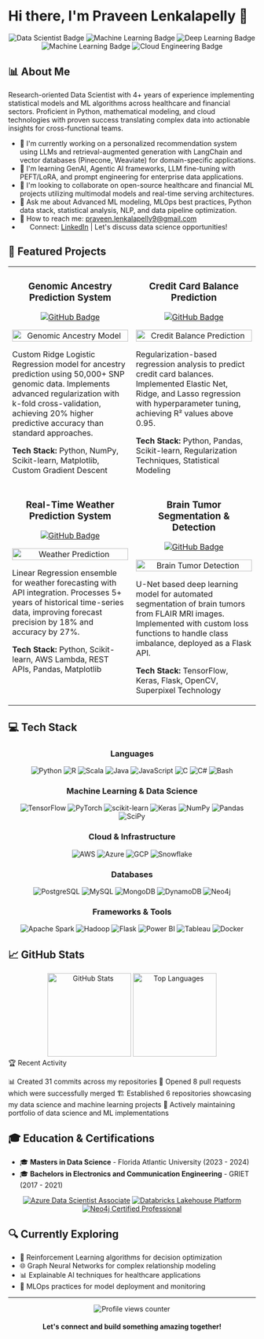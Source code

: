 # Hi there, I'm Praveen Lenkalapelly 👋

<div align="center">
  <img src="https://img.shields.io/badge/-Data%20Scientist-2978B5?style=for-the-badge" alt="Data Scientist Badge"/>
  <img src="https://img.shields.io/badge/-Data%20Engineer-C45427?style=for-the-badge" alt="Machine Learning Badge"/>
  <img src="https://img.shields.io/badge/-AI%20Engineer-6F42C1?style=for-the-badge" alt="Deep Learning Badge"/>
  <img src="https://img.shields.io/badge/-Machine%20Learning%20Engineer-16A085?style=for-the-badge" alt="Machine Learning Badge"/>
  <img src="https://img.shields.io/badge/-Cloud%20Engineer-607D8B?style=for-the-badge" alt="Cloud Engineering Badge"/>
</div>

## 📊 About Me

Research-oriented Data Scientist with 4+ years of experience implementing statistical models and ML algorithms across healthcare and financial sectors. Proficient in Python, mathematical modeling, and cloud technologies with proven success translating complex data into actionable insights for cross-functional teams.

- 🔭 I'm currently working on a personalized recommendation system using LLMs and retrieval-augmented generation with LangChain and vector databases (Pinecone, Weaviate) for domain-specific applications.
- 🌱 I'm learning GenAI, Agentic AI frameworks, LLM fine-tuning with PEFT/LoRA, and prompt engineering for enterprise data applications.
- 👯 I'm looking to collaborate on open-source healthcare and financial ML projects utilizing multimodal models and real-time serving architectures.
- 💬 Ask me about Advanced ML modeling, MLOps best practices, Python data stack, statistical analysis, NLP, and data pipeline optimization.
- 📩 How to reach me: [praveen.lenkalapelly9@gmail.com](mailto:praveen.lenkalapelly9@gmail.com)
- <img src="https://upload.wikimedia.org/wikipedia/commons/c/ca/LinkedIn_logo_initials.png" width="16" height="16" style="vertical-align: text-bottom;"> Connect: [LinkedIn](https://www.linkedin.com/in/praveen-lenkalapelly/) | Let's discuss data science opportunities!
  
## 🚀 Featured Projects

<table>
  <tr>
    <td width="50%" valign="top">
      <h3 align="center">Genomic Ancestry Prediction System</h3>
      <div align="center">
        <a href="https://github.com/lenkalapellypraveen/Genomic-Ancestry-Prediction-through-Advanced-Machine-Learning-Integration" target="_blank">
          <img src="https://img.shields.io/badge/GitHub-View%20Code-blue?style=for-the-badge&logo=github" alt="GitHub Badge">
        </a>
      </div>
      <p align="center">
        <img src="https://raw.githubusercontent.com/yourusername/genomic-ancestry-prediction/main/images/ancestry_model.png" width="100%"  alt="Genomic Ancestry Model"/>
      </p>
      <p>
        Custom Ridge Logistic Regression model for ancestry prediction using 50,000+ SNP genomic data. Implements advanced regularization with k-fold cross-validation, achieving 20% higher predictive accuracy than standard approaches.
      </p>
      <p><strong>Tech Stack:</strong> Python, NumPy, Scikit-learn, Matplotlib, Custom Gradient Descent</p>
    </td>
    <td width="50%" valign="top">
      <h3 align="center">Credit Card Balance Prediction</h3>
      <div align="center">
        <a href="https://github.com/lenkalapellypraveen/Credit-Balance-Predictor-Optimizing-Financial-Risk-Assessment-with-Regularized-Regression" target="_blank">
          <img src="https://img.shields.io/badge/GitHub-View%20Code-blue?style=for-the-badge&logo=github" alt="GitHub Badge">
        </a>
      </div>
      <p align="center">
        <img src="https://raw.githubusercontent.com/yourusername/credit-balance-prediction/main/images/credit_prediction.png" width="100%"  alt="Credit Balance Prediction"/>
      </p>
      <p>
        Regularization-based regression analysis to predict credit card balances. Implemented Elastic Net, Ridge, and Lasso regression with hyperparameter tuning, achieving R² values above 0.95.
      </p>
      <p><strong>Tech Stack:</strong> Python, Pandas, Scikit-learn, Regularization Techniques, Statistical Modeling</p>
    </td>
  </tr>
  <tr>
    <td width="50%" valign="top">
      <h3 align="center">Real-Time Weather Prediction System</h3>
      <div align="center">
        <a href="https://github.com/lenkalapellypraveen/Real-Time-Weather-prediction-with-API-Integration" target="_blank">
          <img src="https://img.shields.io/badge/GitHub-View%20Code-blue?style=for-the-badge&logo=github" alt="GitHub Badge">
        </a>
      </div>
      <p align="center">
        <img src="https://raw.githubusercontent.com/yourusername/weather-prediction/main/images/weather_forecast.png" width="100%"  alt="Weather Prediction"/>
      </p>
      <p>
        Linear Regression ensemble for weather forecasting with API integration. Processes 5+ years of historical time-series data, improving forecast precision by 18% and accuracy by 27%.
      </p>
      <p><strong>Tech Stack:</strong> Python, Scikit-learn, AWS Lambda, REST APIs, Pandas, Matplotlib</p>
    </td>
    <td width="50%" valign="top">
      <h3 align="center">Brain Tumor Segmentation & Detection</h3>
      <div align="center">
        <a href="https://github.com/lenkalapellypraveen/Automated-Brain-Tumor-Segmentation-and-Detection-Using-Deep-Neural-Networks-on-FLAIR-MRI" target="_blank">
          <img src="https://img.shields.io/badge/GitHub-View%20Code-blue?style=for-the-badge&logo=github" alt="GitHub Badge">
        </a>
      </div>
      <p align="center">
        <img src="https://raw.githubusercontent.com/yourusername/brain-tumor-detection/main/images/tumor_segmentation.png" width="100%"  alt="Brain Tumor Detection"/>
      </p>
      <p>
        U-Net based deep learning model for automated segmentation of brain tumors from FLAIR MRI images. Implemented with custom loss functions to handle class imbalance, deployed as a Flask API.
      </p>
      <p><strong>Tech Stack:</strong> TensorFlow, Keras, Flask, OpenCV, Superpixel Technology</p>
    </td>
  </tr>
</table>

## 💻 Tech Stack

<div align="center">
  
### Languages
![Python](https://img.shields.io/badge/Python-3776AB?style=flat-square&logo=python&logoColor=white)
![R](https://img.shields.io/badge/R-276DC3?style=flat-square&logo=r&logoColor=white)
![Scala](https://img.shields.io/badge/Scala-DC322F?style=flat-square&logo=scala&logoColor=white)
![Java](https://img.shields.io/badge/Java-ED8B00?style=flat-square&logo=java&logoColor=white)
![JavaScript](https://img.shields.io/badge/JavaScript-F7DF1E?style=flat-square&logo=javascript&logoColor=black)
![C](https://img.shields.io/badge/C-00599C?style=flat-square&logo=c&logoColor=white)
![C#](https://img.shields.io/badge/C%23-239120?style=flat-square&logo=c-sharp&logoColor=white)
![Bash](https://img.shields.io/badge/Bash-4EAA25?style=flat-square&logo=gnu-bash&logoColor=white)

### Machine Learning & Data Science
![TensorFlow](https://img.shields.io/badge/TensorFlow-FF6F00?style=flat-square&logo=tensorflow&logoColor=white)
![PyTorch](https://img.shields.io/badge/PyTorch-EE4C2C?style=flat-square&logo=pytorch&logoColor=white)
![scikit-learn](https://img.shields.io/badge/scikit--learn-F7931E?style=flat-square&logo=scikit-learn&logoColor=white)
![Keras](https://img.shields.io/badge/Keras-D00000?style=flat-square&logo=keras&logoColor=white)
![NumPy](https://img.shields.io/badge/NumPy-013243?style=flat-square&logo=numpy&logoColor=white)
![Pandas](https://img.shields.io/badge/Pandas-150458?style=flat-square&logo=pandas&logoColor=white)
![SciPy](https://img.shields.io/badge/SciPy-8CAAE6?style=flat-square&logo=scipy&logoColor=white)

### Cloud & Infrastructure
![AWS](https://img.shields.io/badge/AWS-232F3E?style=flat-square&logo=amazon-aws&logoColor=white)
![Azure](https://img.shields.io/badge/Azure-0089D6?style=flat-square&logo=microsoft-azure&logoColor=white)
![GCP](https://img.shields.io/badge/GCP-4285F4?style=flat-square&logo=google-cloud&logoColor=white)
![Snowflake](https://img.shields.io/badge/Snowflake-29B5E8?style=flat-square&logo=snowflake&logoColor=white)

### Databases
![PostgreSQL](https://img.shields.io/badge/PostgreSQL-336791?style=flat-square&logo=postgresql&logoColor=white)
![MySQL](https://img.shields.io/badge/MySQL-4479A1?style=flat-square&logo=mysql&logoColor=white)
![MongoDB](https://img.shields.io/badge/MongoDB-47A248?style=flat-square&logo=mongodb&logoColor=white)
![DynamoDB](https://img.shields.io/badge/DynamoDB-4053D6?style=flat-square&logo=amazon-dynamodb&logoColor=white)
![Neo4j](https://img.shields.io/badge/Neo4j-008CC1?style=flat-square&logo=neo4j&logoColor=white)

### Frameworks & Tools
![Apache Spark](https://img.shields.io/badge/Apache%20Spark-E25A1C?style=flat-square&logo=apache-spark&logoColor=white)
![Hadoop](https://img.shields.io/badge/Hadoop-66CCFF?style=flat-square&logo=apache-hadoop&logoColor=black)
![Flask](https://img.shields.io/badge/Flask-000000?style=flat-square&logo=flask&logoColor=white)
![Power BI](https://img.shields.io/badge/Power%20BI-F2C811?style=flat-square&logo=power-bi&logoColor=black)
![Tableau](https://img.shields.io/badge/Tableau-E97627?style=flat-square&logo=tableau&logoColor=white)
![Docker](https://img.shields.io/badge/Docker-2496ED?style=flat-square&logo=docker&logoColor=white)

</div>

## 📈 GitHub Stats

<div align="center">
  <img src="https://github-readme-stats.vercel.app/api?username=lenkalapellypraveen&show_icons=true&theme=radical&count_private=true" alt="GitHub Stats" height="170">
  <img src="https://github-readme-stats.vercel.app/api/top-langs/?username=lenkalapellypraveen&layout=compact&theme=radical" alt="Top Languages" height="170">
</div>
🏆 Recent Activity

📊 Created 31 commits across my repositories
🔄 Opened 8 pull requests which were successfully merged
🏗️ Established 6 repositories showcasing my data science and machine learning projects
💼 Actively maintaining portfolio of data science and ML implementations

## 🎓 Education & Certifications

- 🎓 **Masters in Data Science** - Florida Atlantic University (2023 - 2024)
- 🎓 **Bachelors in Electronics and Communication Engineering** - GRIET (2017 - 2021)

<div align="center">
  
  [![Azure Data Scientist Associate](https://img.shields.io/badge/Microsoft-Azure%20Data%20Scientist%20Associate-0078D4?style=for-the-badge&logo=microsoft-azure&logoColor=white)](https://www.credential.net/)
  [![Databricks Lakehouse Platform](https://img.shields.io/badge/Databricks-Lakehouse%20Platform-FF3621?style=for-the-badge&logo=databricks&logoColor=white)](https://www.credential.net/)
  [![Neo4j Certified Professional](https://img.shields.io/badge/Neo4j-Certified%20Professional-008CC1?style=for-the-badge&logo=neo4j&logoColor=white)](https://www.credential.net/)
  
</div>

## 🔍 Currently Exploring

- 🧠 Reinforcement Learning algorithms for decision optimization
- 🌐 Graph Neural Networks for complex relationship modeling
- 📊 Explainable AI techniques for healthcare applications
- 🔄 MLOps practices for model deployment and monitoring

---

<div align="center">
  <img src="https://komarev.com/ghpvc/?username=yourusername&style=flat-square&color=blue" alt="Profile views counter"/>
  <h4>Let's connect and build something amazing together!</h4>
</div>

